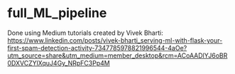 # full_ML_pipeline


Done using Medium tutorials created by Vivek Bharti:
https://www.linkedin.com/posts/vivek-bharti_serving-ml-with-flask-your-first-spam-detection-activity-7347785978821996544-4aOe?utm_source=share&utm_medium=member_desktop&rcm=ACoAADlYJ6oBR0DXVCZYlXquJ4Gy_NRpFC3Pp4M

